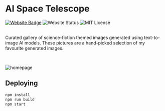# AI Space Telescope

<div>
  <a href="https://ai-space-telescope.com" target="_blank" rel="noreferrer"><img src="https://img.shields.io/badge/Website-6A5ACD?style=for-the-badge&logoColor=white" alt="Website Badge"/></a>
  <img src="https://img.shields.io/website?style=for-the-badge&url=https%3A%2F%2Fai-space-telescope.com" alt="Website Status" />
  <img src="https://img.shields.io/github/license/KyleGough/ai-space-telescope?style=for-the-badge" alt="MIT License" />
</div>

<br />

Curated gallery of science-fiction themed images generated using text-to-image AI models. These pictures are a hand-picked selection of my favourite generated images.

<br />

![homepage](https://github.com/user-attachments/assets/c77ec597-ba3b-4d84-adaf-62423b4a78dc)

## Deploying

```sh
npm install
npm run build
npm start
```
